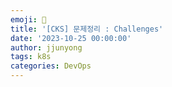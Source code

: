 ```yaml
---
emoji: 🧢
title: '[CKS] 문제정리 : Challenges' 
date: '2023-10-25 00:00:00'
author: jjunyong
tags: k8s
categories: DevOps
---
```

